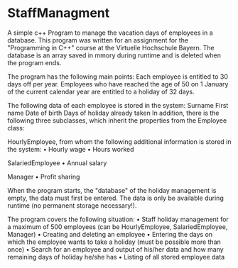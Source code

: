 # StaffManagment
A simple c++ Program to manage the vacation days of employees in a database. 
This program was written for an assignment for the "Programming in C++" course at the Virtuelle Hochschule Bayern.
The database is an array saved in mmory during runtime and is deleted when the program ends. 


The program has the following main points:
Each employee is entitled to 30 days off per year.
Employees who have reached the age of 50 on 1 January of the current calendar year are entitled to a holiday of 32 days.


The following data of each employee is stored in the system:
Surname
First name
Date of birth
Days of holiday already taken
In addition, there is the following three subclasses, which inherit the properties from the Employee class:

HourlyEmployee, from whom the following additional information is stored in the system:
• Hourly wage
• Hours worked

SalariedEmployee
• Annual salary

Manager
• Profit sharing


When the program starts, the "database" of the holiday management is empty, the data must first be entered.
The data is only be available during runtime (no permanent storage necessary!).


The program covers the following situation:
• Staff holiday management for a maximum of 500 employees (can be HourlyEmployee, SalariedEmployee, Manager)
• Creating and deleting an employee
• Entering the days on which the employee wants to take a holiday (must be possible more than once)
• Search for an employee and output of his/her data and how many remaining days of holiday he/she has
• Listing of all stored employee data

